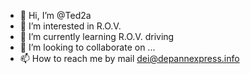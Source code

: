 - 👋 Hi, I’m @Ted2a
- 👀 I’m interested in R.O.V.
- 🌱 I’m currently learning R.O.V. driving
- 💞️ I’m looking to collaborate on ...
- 📫 How to reach me by mail dei@depannexpress.info

<!---
Ted2a/Ted2a is a ✨ special ✨ repository because its `README.md` (this file) appears on your GitHub profile.
You can click the Preview link to take a look at your changes.
--->
